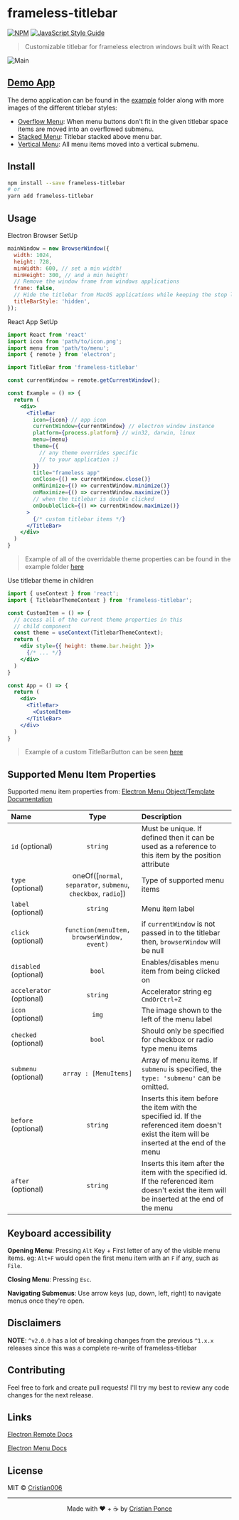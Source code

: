 # frameless-titlebar

[![NPM](https://img.shields.io/npm/v/frameless-titlebar.svg)](https://www.npmjs.com/package/frameless-titlebar) [![JavaScript Style Guide](https://img.shields.io/badge/code_style-standard-brightgreen.svg)](https://standardjs.com)

> Customizable titlebar for frameless electron windows built with React

![Main][main]

## [Demo App](https://cristian006.github.io/frameless-titlebar)

The demo application can be found in the [example](./example) folder along with more images of the different titlebar styles:

* [Overflow Menu](./example/public/overflow.jpg): When menu buttons don't fit in the given titlebar space items are moved into an overflowed submenu.
* [Stacked Menu](./example/public/stacked.png): Titlebar stacked above menu bar.
* [Vertical Menu](./example/public/vertical.png): All menu items moved into a vertical submenu.

## Install

```bash
npm install --save frameless-titlebar
# or
yarn add frameless-titlebar
```

## Usage

Electron Browser SetUp

```js
mainWindow = new BrowserWindow({
  width: 1024,
  height: 728,
  minWidth: 600, // set a min width!
  minHeight: 300, // and a min height!
  // Remove the window frame from windows applications
  frame: false,
  // Hide the titlebar from MacOS applications while keeping the stop lights
  titleBarStyle: 'hidden',
});
```

React App SetUp

```jsx
import React from 'react'
import icon from 'path/to/icon.png';
import menu from 'path/to/menu';
import { remote } from 'electron';

import TitleBar from 'frameless-titlebar'

const currentWindow = remote.getCurrentWindow();

const Example = () => {
  return (
    <div>
      <TitleBar
        icon={icon} // app icon
        currentWindow={currentWindow} // electron window instance
        platform={process.platform} // win32, darwin, linux
        menu={menu}
        theme={{
          // any theme overrides specific
          // to your application :)
        }}
        title="frameless app"
        onClose={() => currentWindow.close()}
        onMinimize={() => currentWindow.minimize()}
        onMaximize={() => currentWindow.maximize()}
        // when the titlebar is double clicked
        onDoubleClick={() => currentWindow.maximize()}
      >
        {/* custom titlebar items */}
      </TitleBar>
    </div>
  )
}
```

> Example of all of the overridable theme properties can be found in the example folder [here](./example/README.md)

Use titlebar theme in children

```jsx
import { useContext } from 'react';
import { TitlebarThemeContext } from 'frameless-titlebar';

const CustomItem = () => {
  // access all of the current theme properties in this
  // child component
  const theme = useContext(TitlebarThemeContext);
  return (
    <div style={{ height: theme.bar.height }}>
      {/* ... */}
    </div>
  )
}

const App = () => {
  return (
    <div>
      <TitleBar>
        <CustomItem>
      </TitleBar>
    </div>
  )
}

```

> Example of a custom TitleBarButton can be seen [here](./example/src/components.js)

## Supported Menu Item Properties

Supported menu item properties from:
[Electron Menu Object/Template Documentation](https://electronjs.org/docs/api/menu "Electron Menu Documentation")

| Name | Type | Description |
| :--- | :--: | :---------- |
| `id` (optional) | `string` | Must be unique. If defined then it can be used as a reference to this item by the position attribute |
| `type` (optional) | oneOf([`normal`, `separator`, `submenu`, `checkbox`, `radio`]) | Type of supported menu items |
| `label` (optional) | `string` | Menu item label |
| `click` (optional) | `function(menuItem, browserWindow, event)` | if `currentWindow` is not passed in to the titlebar then, `browserWindow` will be null |
| `disabled` (optional) | `bool` | Enables/disables menu item from being clicked on |
| `accelerator` (optional) | `string` | Accelerator string eg `CmdOrCtrl+Z`|
| `icon` (optional) | `img` | The image shown to the left of the menu label |
| `checked` (optional) | `bool` | Should only be specified for checkbox or radio type menu items |
| `submenu` (optional) | `array : [MenuItems]` | Array of menu items. If `submenu` is specified, the `type: 'submenu'` can be omitted. |
| `before` (optional) | `string` | Inserts this item before the item with the specified id. If the referenced item doesn't exist the item will be inserted at the end of the menu |
| `after` (optional) | `string` | Inserts this item after the item with the specified id. If the referenced item doesn't exist the item will be inserted at the end of the menu |

## Keyboard accessibility

**Opening Menu**: Pressing `Alt` Key + First letter of any of the visible menu items. eg: `Alt+F` would open the first menu item with an `F` if any, such as `File`.

**Closing Menu**: Pressing `Esc`.

**Navigating Submenus**: Use arrow keys (up, down, left, right) to navigate menus once they're open.

## Disclaimers

**NOTE**: `^v2.0.0` has a lot of breaking changes from the previous `^1.x.x` releases since this was a complete re-write of frameless-titlebar

## Contributing

Feel free to fork and create pull requests! I'll try my best to review any code changes for the next release.

## Links

[Electron Remote Docs](https://www.electronjs.org/docs/api/remote#remotegetcurrentwindow)

[Electron Menu Docs](https://electronjs.org/docs/api/menu "Electron Menu Documentation")

## License

MIT © [Cristian006](https://github.com/Cristian006)

---

<div style="text-align: center">
Made with ❤️ + ☕ by <a href="http://crispcrafts.com">Cristian Ponce</a>
</div>

[main]: ./example/public/default.png "Main"
